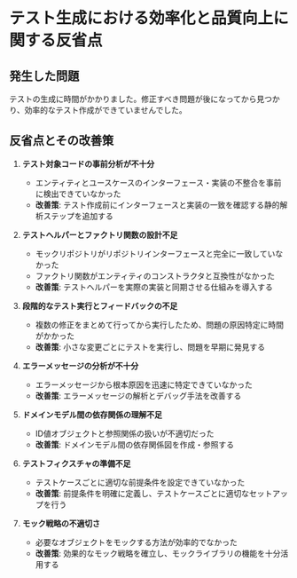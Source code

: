 # テスト生成における効率化と品質向上に関する反省点

## 発生した問題

テストの生成に時間がかかりました。修正すべき問題が後になってから見つかり、効率的なテスト作成ができていませんでした。

## 反省点とその改善策

1. **テスト対象コードの事前分析が不十分**

   - エンティティとユースケースのインターフェース・実装の不整合を事前に検出できていなかった
   - **改善策**: テスト作成前にインターフェースと実装の一致を確認する静的解析ステップを追加する

2. **テストヘルパーとファクトリ関数の設計不足**

   - モックリポジトリがリポジトリインターフェースと完全に一致していなかった
   - ファクトリ関数がエンティティのコンストラクタと互換性がなかった
   - **改善策**: テストヘルパーを実際の実装と同期させる仕組みを導入する

3. **段階的なテスト実行とフィードバックの不足**

   - 複数の修正をまとめて行ってから実行したため、問題の原因特定に時間がかかった
   - **改善策**: 小さな変更ごとにテストを実行し、問題を早期に発見する

4. **エラーメッセージの分析が不十分**

   - エラーメッセージから根本原因を迅速に特定できていなかった
   - **改善策**: エラーメッセージの解析とデバッグ手法を改善する

5. **ドメインモデル間の依存関係の理解不足**

   - ID値オブジェクトと参照関係の扱いが不適切だった
   - **改善策**: ドメインモデル間の依存関係図を作成・参照する

6. **テストフィクスチャの準備不足**

   - テストケースごとに適切な前提条件を設定できていなかった
   - **改善策**: 前提条件を明確に定義し、テストケースごとに適切なセットアップを行う

7. **モック戦略の不適切さ**
   - 必要なオブジェクトをモックする方法が効率的でなかった
   - **改善策**: 効果的なモック戦略を確立し、モックライブラリの機能を十分活用する
